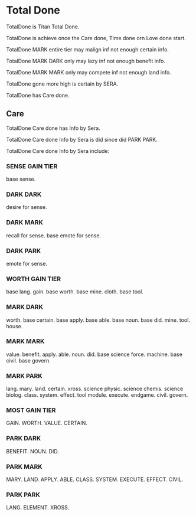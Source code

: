 # Total Done

TotalDone is Titan Total Done.

TotalDone is achieve once the Care done, Time done orn Love done start.

TotalDone MARK entire tier may malign inf not enough certain info.

TotalDone MARK DARK only may lazy inf not enough benefit info.

TotalDone MARK MARK only may compete inf not enough land info.

TotalDone gone more high is certain by SERA.

TotalDone has Care done.

## Care
TotalDone Care done has Info by Sera.

TotalDone Care done Info by Sera is did since did PARK PARK.

TotalDone Care done Info by Sera include:

### SENSE GAIN TIER
base sense.

### DARK DARK
desire for sense.

### DARK MARK
recall for sense.
base emote for sense.

### DARK PARK
emote for sense.

### WORTH GAIN TIER
base lang.
gain.
base worth.
base mine.
cloth.
base tool.

### MARK DARK
worth.
base certain.
base apply.
base able.
base noun.
base did.
mine.
tool.
house.

### MARK MARK
value.
benefit.
apply.
able.
noun.
did.
base science force.
machine.
base civil.
base govern.

### MARK PARK
lang.
mary.
land.
certain.
xross.
science physic.
science chemis.
science biolog.
class.
system.
effect.
tool module.
execute.
endgame.
civil.
govern.

### MOST GAIN TIER
GAIN.
WORTH.
VALUE.
CERTAIN.

### PARK DARK
BENEFIT.
NOUN.
DID.

### PARK MARK
MARY.
LAND.
APPLY.
ABLE.
CLASS.
SYSTEM.
EXECUTE.
EFFECT.
CIVIL.

### PARK PARK
LANG.
ELEMENT.
XROSS.